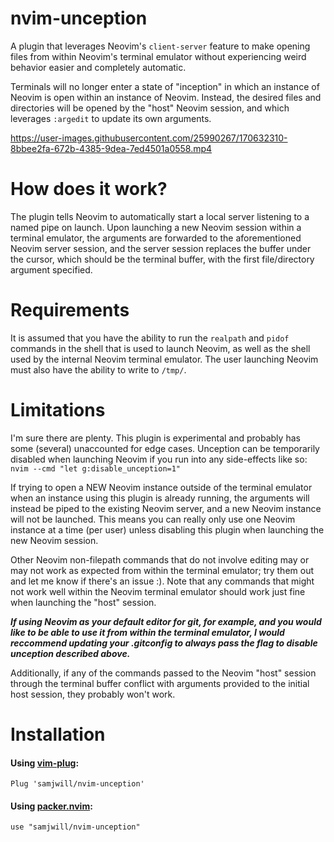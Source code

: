 # nvim-unception

A plugin that leverages Neovim's `client-server` feature to make opening files
from within Neovim's terminal emulator without experiencing weird behavior easier and completely automatic.

Terminals will no longer enter a state of "inception" in which an instance of
Neovim is open within an instance of Neovim. Instead, the desired files and directories will be
opened by the "host" Neovim session, and which leverages `:argedit` to update its own arguments.

https://user-images.githubusercontent.com/25990267/170632310-8bbee2fa-672b-4385-9dea-7ed4501a0558.mp4

# How does it work?

The plugin tells Neovim to automatically start a local server listening to a named pipe on
launch. Upon launching a new Neovim session within a terminal emulator, the
arguments are forwarded to the aforementioned Neovim server session, and the server
session replaces the buffer under the cursor, which should be the terminal
buffer, with the first file/directory argument specified.

# Requirements

It is assumed that you have the ability to run the `realpath` and `pidof`
commands in the shell that is used to launch Neovim, as well as the shell used
by the internal Neovim terminal emulator. The user launching Neovim must also
have the ability to write to `/tmp/`.

# Limitations

I'm sure there are plenty. This plugin is experimental and probably has some (several) unaccounted for edge cases. Unception can be
temporarily disabled when launching Neovim if you run into any side-effects
like so: `nvim --cmd "let g:disable_unception=1"`

If trying to open a NEW Neovim instance outside of the terminal emulator when
an instance using this plugin is already running, the arguments will instead be
piped to the existing Neovim server, and a new Neovim instance will not be
launched. This means you can really only use one Neovim instance at a time (per
user) unless disabling this plugin when launching the new Neovim session.

Other Neovim non-filepath commands that do not involve editing may or may not
work as expected from within the terminal emulator; try them out and let me
know if there's an issue :). Note that any commands that might not work well
within the Neovim terminal emulator should work just fine when launching the
"host" session.

***If using Neovim as your default editor for git, for example, and you would
like to be able to use it from within the terminal emulator, I would reccommend
updating your .gitconfig to always pass the flag to disable unception described
above.***

Additionally, if any of the commands passed to the Neovim "host" session
through the terminal buffer conflict with arguments provided to the initial
host session, they probably won't work.

# Installation

#### Using [vim-plug](https://github.com/junegunn/vim-plug):

    Plug 'samjwill/nvim-unception'

#### Using [packer.nvim](https://github.com/wbthomason/packer.nvim):

    use "samjwill/nvim-unception"

